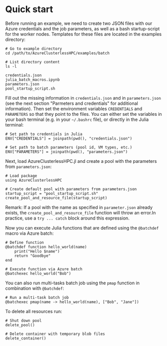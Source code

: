 # Quick start

Before running an example, we need to create two JSON files with our Azure credentials and the job parameters, as well as a bash startup-script for the worker nodes. Templates for these files are located in the examples directory:

```
# Go to example directory
cd /path/to/AzureClusterlessHPC/examples/batch

# List directory content
ls -l

credentials.json
julia_batch_macros.ipynb
parameters.json
pool_startup_script.sh
```

Fill out the missing information in `credentials.json` and in `parameters.json` (see the next section "Parmeters and credentials" for additional information). Then set the environment variables `CREDENTIALS` and `PARAMETERS` so that they point to the files. You can either set the variables in your bash terminal (e.g. in your `~/.bashrc` file), or directly in the Julia terminal:

```
# Set path to credentials in Julia
ENV["CREDENTIALS"] = joinpath(pwd(), "credentials.json")

# Set path to batch parameters (pool id, VM types, etc.)
ENV["PARAMETERS"] = joinpath(pwd(), "parameters.json")
```

Next, load AzureClusterlessHPC.jl and create a pool with the parameters from `parameters.json`:

```
# Load package
using AzureClusterlessHPC

# Create default pool with parameters from parameters.json
startup_script = "pool_startup_script.sh"
create_pool_and_resource_file(startup_script)
```

Remark: If a pool with the name as specified in `parameter.json` already exists, the `create_pool_and_resource_file` function will throw an error.In practice, use a `try ... catch` block around this expression.

Now you can execute Julia functions that are defined using the `@batchdef` macro via Azure batch:

```
# Define function
@batchdef function hello_world(name)
    print("Hello $name")
    return "Goodbye"
end

# Execute function via Azure batch
@batchexec hello_world("Bob")
```

You can also run multi-tasks batch job using the `pmap` function in combination with `@batchdef`:

```
# Run a multi-task batch job
@batchexec pmap(name -> hello_world(name), ["Bob", "Jane"])
```

To delete all resources run:

```
# Shut down pool
delete_pool()

# Delete container with temporary blob files
delete_container()
```